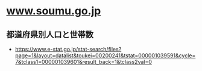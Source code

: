 # www.soumu.go.jp

## 都道府県別人口と世帯数

- https://www.e-stat.go.jp/stat-search/files?page=1&layout=datalist&toukei=00200241&tstat=000001039591&cycle=7&tclass1=000001039601&result_back=1&tclass2val=0
